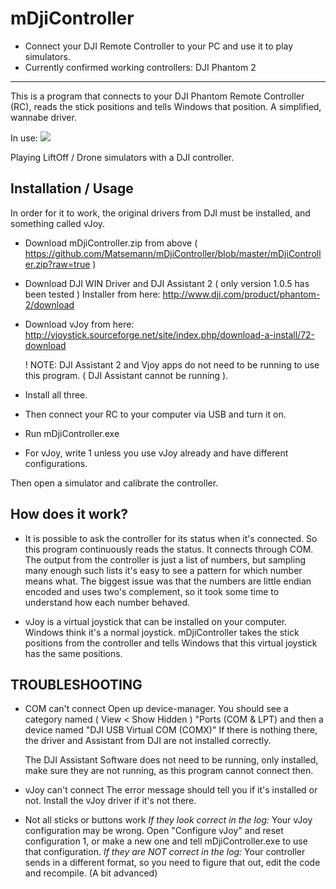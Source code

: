 mDjiController
===============
 - Connect your DJI Remote Controller to your PC and use it to play simulators.
 - Currently confirmed working controllers: DJI Phantom 2
-----------------------------------------------------------------------------


This is a program that connects to your DJI Phantom Remote Controller (RC),
reads the stick positions and tells Windows that position. A simplified, wannabe driver.

In use:
![](https://raw.githubusercontent.com/Matsemann/mDjiController/master/in_use.png)

Playing LiftOff / Drone simulators with a DJI controller.

Installation / Usage
------------

In order for it to work, the original drivers from DJI must be installed, and something called vJoy.

* Download mDjiController.zip from above ( https://github.com/Matsemann/mDjiController/blob/master/mDjiController.zip?raw=true )
* Download DJI WIN Driver and DJI Assistant 2 ( only version 1.0.5 has been tested ) Installer from here: http://www.dji.com/product/phantom-2/download
* Download vJoy from here: http://vjoystick.sourceforge.net/site/index.php/download-a-install/72-download

  ! NOTE: DJI Assistant 2 and Vjoy apps do not need to be running to use this program. ( DJI Assistant cannot be running ).

* Install all three.
* Then connect your RC to your computer via USB and turn it on.

* Run mDjiController.exe
* For vJoy, write 1 unless you use vJoy already and have different configurations.

Then open a simulator and calibrate the controller.

How does it work?
-----------------

* It is possible to ask the controller for its status when it's connected. So this program continuously
	reads the status. It connects through COM. The output from the controller is just a list of numbers,
	but sampling many enough such lists it's easy to see a pattern for which number means what. The biggest issue
	was that the numbers are little endian encoded and uses two's complement, so it took some time to understand how
	each number behaved.

* vJoy is a virtual joystick that can be installed on your computer. Windows think it's a normal joystick. mDjiController
	takes the stick positions from the controller and tells Windows that this virtual joystick has the same positions.


TROUBLESHOOTING
---------------
* COM can't connect
	Open up device-manager.
	You should see a category named ( View < Show Hidden ) "Ports (COM & LPT) and then a device named "DJI USB Virtual COM (COMX)"
	If there is nothing there, the driver and Assistant from DJI are not installed correctly.

	The DJI Assistant Software does not need to be running, only installed, make sure they are not running, as this program
	cannot connect then.

* vJoy can't connect
	The error message should tell you if it's installed or not. Install the vJoy driver if it's not there.

* Not all sticks or buttons work
	*If they look correct in the log:*
	Your vJoy configuration may be wrong. Open "Configure vJoy" and reset configuration 1, or make a new one
	and tell mDjiController.exe to use that configuration.
	*If they are NOT correct in the log:*
	Your controller sends in a different format, so you need to figure that out, edit the code and recompile.
	(A bit advanced)
